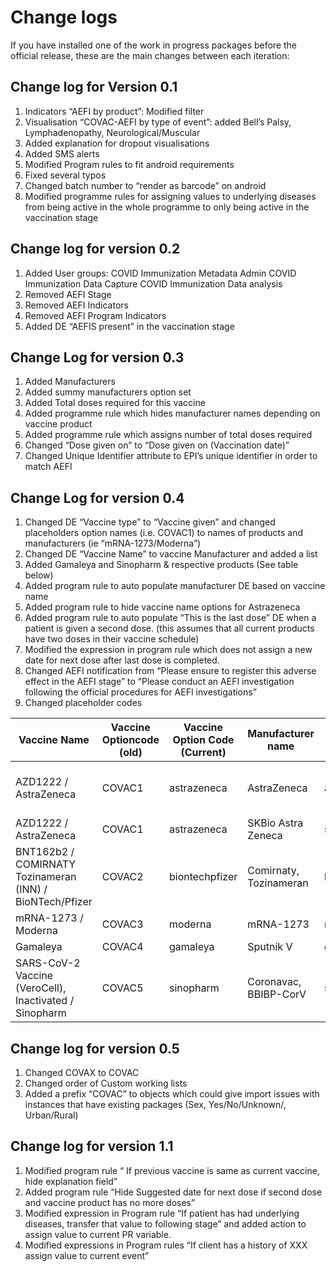 # Change logs

If you have installed one of the work in progress packages before the official release, these are the main changes between each iteration:

## Change log for Version 0.1

1. Indicators “AEFI by product”: Modified filter
2. Visualisation “COVAC-AEFI by type of event”: added Bell’s Palsy, Lymphadenopathy, Neurological/Muscular
3. Added explanation for dropout visualisations
4. Added SMS alerts
5. Modified Program rules to fit android requirements
6. Fixed several typos
7. Changed batch number to “render as barcode” on android
8. Modified programme rules for assigning values to underlying diseases from being active in the whole programme to only being active in the vaccination stage

## Change log for version 0.2

1. Added User groups:
COVID Immunization Metadata Admin
COVID Immunization Data Capture
COVID Immunization Data analysis
2. Removed AEFI Stage
3. Removed AEFI Indicators
4. Removed AEFI Program Indicators
5. Added DE “AEFIS present” in the vaccination stage

## Change Log for version 0.3

1. Added Manufacturers
2. Added summy manufacturers option set
3. Added Total doses required for this vaccine
4. Added programme rule which hides manufacturer names depending on vaccine product
5. Added programme rule which assigns number of total doses required
6. Changed “Dose given on” to “Dose given on (Vaccination date)”
7. Changed Unique Identifier attribute to EPI’s unique identifier in order to match AEFI

## Change Log for version 0.4

1. Changed DE “Vaccine type” to “Vaccine given” and changed placeholders option names (i.e. COVAC1) to names of products and  manufacturers (ie “mRNA-1273/Moderna”)
2. Changed DE “Vaccine Name” to vaccine Manufacturer and added a list
3. Added Gamaleya and Sinopharm & respective products (See table below)
4. Added program rule to auto populate manufacturer DE based on vaccine name
5. Added program rule to hide vaccine name options for Astrazeneca
6. Added program rule to auto populate “This is the last dose” DE when a patient is given a second dose. (this assumes that all current products have two doses in their vaccine schedule)
7. Modified the expression in program rule which does not assign a new date for next dose after last dose is completed.
8. Changed AEFI notification from “Please ensure to register this adverse effect in the AEFI stage” to “Please conduct an AEFI investigation following the official procedures for AEFI investigations”
9. Changed placeholder codes

|Vaccine Name|Vaccine Optioncode (old)|Vaccine Option Code (Current)|Manufacturer name|Option Code|Age Recommendation|Dose Interval|Number of doses|
|--- |--- |--- |--- |--- |--- |--- |--- |
|AZD1222 / AstraZeneca|COVAC1|astrazeneca|AstraZeneca|astrazeneca|18|10 days (8-12*)|2|
|AZD1222 / AstraZeneca|COVAC1|astrazeneca|SKBio Astra Zeneca|skbioastrazeneca|18|10 (8-12*)|2|
|BNT162b2 / COMIRNATY Tozinameran (INN) / BioNTech/Pfizer|COVAC2|biontechpfizer|Comirnaty, Tozinameran|biontechpfizer|16|21|2|
|mRNA-1273 / Moderna|COVAC3|moderna|mRNA-1273|moderna|18|28|2|
|Gamaleya|COVAC4|gamaleya|Sputnik V|gamaleya|18|21|2|
|SARS-CoV-2 Vaccine (VeroCell), Inactivated / Sinopharm|COVAC5|sinopharm|Coronavac, BBIBP-CorV|sinopharm|18|21 days (21-28)*|2|

## Change log for version 0.5

1. Changed COVAX to COVAC
2. Changed order of Custom working lists
3. Added a prefix “COVAC” to objects which could give import issues with instances that have existing packages (Sex, Yes/No/Unknown/, Urban/Rural)

## Change log for version 1.1

1. Modified program rule “  If previous vaccine is same as current vaccine, hide explanation field”
2. Added program rule “Hide Suggested date for next dose if second dose and vaccine product has no more doses”
3. Modified expression in Program rule “If patient has had underlying diseases, transfer that value to following stage” and added action to assign value to current PR variable.
4. Modified expressions in Program rules “If client has a history of XXX assign value to current event”
